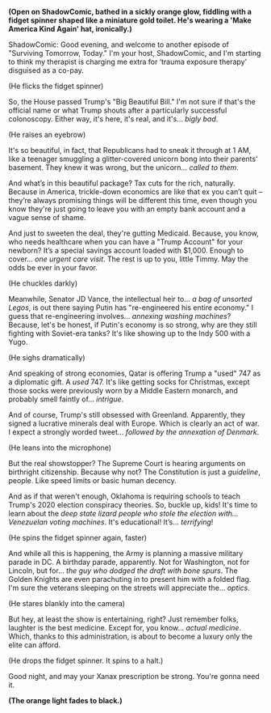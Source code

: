 **(Open on ShadowComic, bathed in a sickly orange glow, fiddling with a fidget spinner shaped like a miniature gold toilet. He's wearing a 'Make America Kind Again' hat, ironically.)**

ShadowComic: Good evening, and welcome to another episode of "Surviving Tomorrow, Today." I'm your host, ShadowComic, and I'm starting to think my therapist is charging me extra for ‘trauma exposure therapy’ disguised as a co-pay.

(He flicks the fidget spinner)

So, the House passed Trump's "Big Beautiful Bill." I'm not sure if that's the official name or what Trump shouts after a particularly successful colonoscopy. Either way, it's here, it's real, and it's… *bigly bad*.

(He raises an eyebrow)

It's so beautiful, in fact, that Republicans had to sneak it through at 1 AM, like a teenager smuggling a glitter-covered unicorn bong into their parents’ basement. They knew it was wrong, but the unicorn… *called to them*.

And what’s in this beautiful package? Tax cuts for the rich, naturally. Because in America, trickle-down economics are like that ex you can’t quit – they’re always promising things will be different this time, even though you know they're just going to leave you with an empty bank account and a vague sense of shame.

And just to sweeten the deal, they're gutting Medicaid. Because, you know, who needs healthcare when you can have a "Trump Account" for your newborn? It’s a special savings account loaded with $1,000. Enough to cover… *one urgent care visit*. The rest is up to you, little Timmy. May the odds be ever in your favor.

(He chuckles darkly)

Meanwhile, Senator JD Vance, the intellectual heir to… *a bag of unsorted Legos*, is out there saying Putin has "re-engineered his entire economy." I guess that re-engineering involves… *annexing washing machines*? Because, let's be honest, if Putin's economy is so strong, why are they still fighting with Soviet-era tanks? It's like showing up to the Indy 500 with a Yugo.

(He sighs dramatically)

And speaking of strong economies, Qatar is offering Trump a "used" 747 as a diplomatic gift. A *used* 747. It's like getting socks for Christmas, except those socks were previously worn by a Middle Eastern monarch, and probably smell faintly of… *intrigue*.

And of course, Trump's still obsessed with Greenland. Apparently, they signed a lucrative minerals deal with Europe. Which is clearly an act of war. I expect a strongly worded tweet… *followed by the annexation of Denmark*.

(He leans into the microphone)

But the real showstopper? The Supreme Court is hearing arguments on birthright citizenship. Because why not? The Constitution is just a *guideline*, people. Like speed limits or basic human decency.

And as if that weren't enough, Oklahoma is requiring schools to teach Trump's 2020 election conspiracy theories. So, buckle up, kids! It's time to learn about the *deep state lizard people who stole the election with… Venezuelan voting machines*. It's educational! It’s… *terrifying*!

(He spins the fidget spinner again, faster)

And while all this is happening, the Army is planning a massive military parade in DC. A birthday parade, apparently. Not for Washington, not for Lincoln, but for… *the guy who dodged the draft with bone spurs*. The Golden Knights are even parachuting in to present him with a folded flag. I'm sure the veterans sleeping on the streets will appreciate the… *optics*.

(He stares blankly into the camera)

But hey, at least the show is entertaining, right? Just remember folks, laughter is the best medicine. Except for, you know… *actual medicine*. Which, thanks to this administration, is about to become a luxury only the elite can afford.

(He drops the fidget spinner. It spins to a halt.)

Good night, and may your Xanax prescription be strong. You're gonna need it.

**(The orange light fades to black.)**